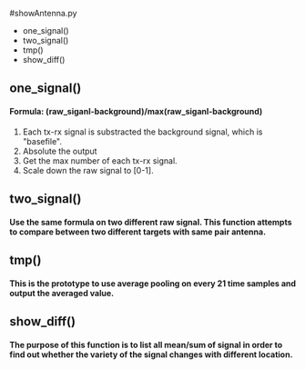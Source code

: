 #showAntenna.py

* one_signal()
* two_signal()
* tmp()
* show_diff()

## one_signal()
#### Formula: (raw_siganl-background)/max(raw_siganl-background)
1. Each tx-rx signal is substracted the background signal, which is "basefile".
2. Absolute the output
3. Get the max number of each tx-rx signal.
4. Scale down the raw signal to [0-1]. 

## two_signal()
#### Use the same formula on two different raw signal. This function attempts to compare between two different targets with same pair antenna.

## tmp()
#### This is the prototype to use average pooling on every 21 time samples and output the averaged value.

## show_diff()
#### The purpose of this function is to list all mean/sum of signal in order to find out whether the variety of the signal changes with different location. 

